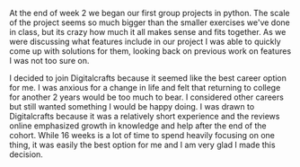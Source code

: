 At the end of week 2 we began our first group projects in python. The scale of the project seems so much bigger than the smaller exercises we've done in class, but its crazy how much it all makes sense and fits together. As we were discussing what features include in our project I was able to quickly come up with solutions for them, looking back on previous work on features I was not too sure on.

I decided to join Digitalcrafts because it seemed like the best career option for me. I was anxious for a change in life and felt that returning to college for another 2 years would be too much to bear. I considered other careers but still wanted something I would be happy doing. I was drawn to Digitalcrafts because it was a relatively short experience and the reviews online emphasized growth in knowledge and help after the end of the cohort. While 16 weeks is a lot of time to spend heavily focusing on one thing, it was easily the best option for me and I am very glad I made this decision.
